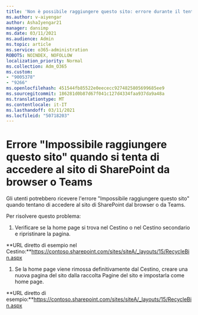```yaml
---
title: 'Non è possibile raggiungere questo sito: errore durante il tentativo di accedere al sito di SharePoint dal browser o da Teams'
ms.author: v-aiyengar
author: AshaIyengar21
manager: dansimp
ms.date: 03/11/2021
ms.audience: Admin
ms.topic: article
ms.service: o365-administration
ROBOTS: NOINDEX, NOFOLLOW
localization_priority: Normal
ms.collection: Adm_O365
ms.custom:
- "9005378"
- "9266"
ms.openlocfilehash: 451544fb85522e0eececc9274825805699685ee9
ms.sourcegitcommit: 186281d0b87d67f041c127d4334faa937da9a48a
ms.translationtype: MT
ms.contentlocale: it-IT
ms.lasthandoff: 03/11/2021
ms.locfileid: "50718203"
---
```

# <a name="this-site-cant-be-reached-error-when-trying-to-access-sharepoint-site-from-browser-or-teams"></a>Errore "Impossibile raggiungere questo sito" quando si tenta di accedere al sito di SharePoint da browser o Teams

Gli utenti potrebbero ricevere l'errore "Impossibile raggiungere questo sito" quando tentano di accedere al sito di SharePoint dal browser o da Teams. 

Per risolvere questo problema: 

1. Verificare se la home page si trova nel Cestino o nel Cestino secondario e ripristinare la pagina.

**URL diretto di esempio nel Cestino:**https://contoso.sharepoint.com/sites/siteA/_layouts/15/RecycleBin.aspx

1. Se la home page viene rimossa definitivamente dal Cestino, creare una nuova pagina del sito dalla raccolta Pagine del sito e impostarla come home page. 

**URL diretto di esempio:**https://contoso.sharepoint.com/sites/siteA/_layouts/15/RecycleBin.aspx